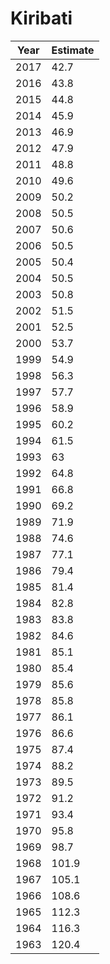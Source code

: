 # Kiribati

| Year | Estimate |
| ---- | -------- |
| 2017 | 42.7 |
| 2016 | 43.8 |
| 2015 | 44.8 |
| 2014 | 45.9 |
| 2013 | 46.9 |
| 2012 | 47.9 |
| 2011 | 48.8 |
| 2010 | 49.6 |
| 2009 | 50.2 |
| 2008 | 50.5 |
| 2007 | 50.6 |
| 2006 | 50.5 |
| 2005 | 50.4 |
| 2004 | 50.5 |
| 2003 | 50.8 |
| 2002 | 51.5 |
| 2001 | 52.5 |
| 2000 | 53.7 |
| 1999 | 54.9 |
| 1998 | 56.3 |
| 1997 | 57.7 |
| 1996 | 58.9 |
| 1995 | 60.2 |
| 1994 | 61.5 |
| 1993 | 63 |
| 1992 | 64.8 |
| 1991 | 66.8 |
| 1990 | 69.2 |
| 1989 | 71.9 |
| 1988 | 74.6 |
| 1987 | 77.1 |
| 1986 | 79.4 |
| 1985 | 81.4 |
| 1984 | 82.8 |
| 1983 | 83.8 |
| 1982 | 84.6 |
| 1981 | 85.1 |
| 1980 | 85.4 |
| 1979 | 85.6 |
| 1978 | 85.8 |
| 1977 | 86.1 |
| 1976 | 86.6 |
| 1975 | 87.4 |
| 1974 | 88.2 |
| 1973 | 89.5 |
| 1972 | 91.2 |
| 1971 | 93.4 |
| 1970 | 95.8 |
| 1969 | 98.7 |
| 1968 | 101.9 |
| 1967 | 105.1 |
| 1966 | 108.6 |
| 1965 | 112.3 |
| 1964 | 116.3 |
| 1963 | 120.4 |